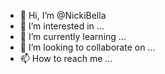 - 👋 Hi, I’m @NickiBella
- 👀 I’m interested in ...
- 🌱 I’m currently learning ...
- 💞️ I’m looking to collaborate on ...
- 📫 How to reach me ...

<!---
NickiBella/NickiBella is a ✨ special ✨ repository because its `README.md` (this file) appears on your GitHub profile.
You can click the Preview link to take a look at your changes.
--->
